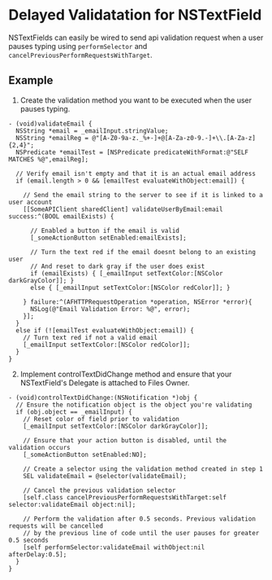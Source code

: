 # Delayed Validatation for NSTextField
NSTextFields can easily be wired to send api validation request when a user pauses typing using `performSelector` and `cancelPreviousPerformRequestsWithTarget`.

## Example

1) Create the validation method you want to be executed when the user pauses typing.
```objc
- (void)validateEmail {
  NSString *email = _emailInput.stringValue;
  NSString *emailReg = @"[A-Z0-9a-z._%+-]+@[A-Za-z0-9.-]+\\.[A-Za-z]{2,4}";
  NSPredicate *emailTest = [NSPredicate predicateWithFormat:@"SELF MATCHES %@",emailReg];

  // Verify email isn't empty and that it is an actual email address
  if (email.length > 0 && [emailTest evaluateWithObject:email]) {

    // Send the email string to the server to see if it is linked to a user account
    [[SomeAPIClient sharedClient] validateUserByEmail:email success:^(BOOL emailExists) {

      // Enabled a button if the email is valid
      [_someActionButton setEnabled:emailExists];

      // Turn the text red if the email doesnt belong to an existing user
      // And reset to dark gray if the user does exist
      if (emailExists) { [_emailInput setTextColor:[NSColor darkGrayColor]]; }
      else { [_emailInput setTextColor:[NSColor redColor]]; }

    } failure:^(AFHTTPRequestOperation *operation, NSError *error){
      NSLog(@"Email Validation Error: %@", error);
    }];
  }
  else if (![emailTest evaluateWithObject:email]) {
    // Turn text red if not a valid email
    [_emailInput setTextColor:[NSColor redColor]];
  }
}
```

2) Implement controlTextDidChange method and ensure that your NSTextField's Delegate is attached to Files Owner.
```objc
- (void)controlTextDidChange:(NSNotification *)obj {
  // Ensure the notification object is the object you're validating
  if (obj.object == _emailInput) {
    // Reset color of field prior to validation
    [_emailInput setTextColor:[NSColor darkGrayColor]];

    // Ensure that your action button is disabled, until the validation occurs
    [_someActionButton setEnabled:NO];

    // Create a selector using the validation method created in step 1
    SEL validateEmail = @selector(validateEmail);

    // Cancel the previous validation selector
    [self.class cancelPreviousPerformRequestsWithTarget:self selector:validateEmail object:nil];

    // Perform the validation after 0.5 seconds. Previous validation requests will be cancelled
    // by the previous line of code until the user pauses for greater 0.5 seconds
    [self performSelector:validateEmail withObject:nil afterDelay:0.5];
  }
}
```

